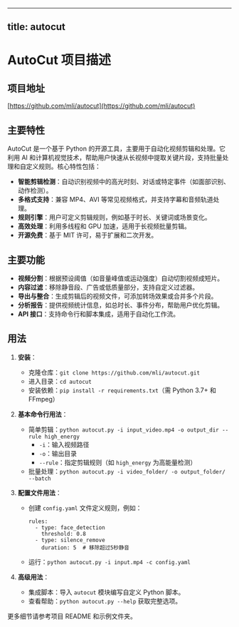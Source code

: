 
---
title: autocut
---

# AutoCut 项目描述

## 项目地址
[https://github.com/mli/autocut](https://github.com/mli/autocut)

## 主要特性
AutoCut 是一个基于 Python 的开源工具，主要用于自动化视频剪辑和处理。它利用 AI 和计算机视觉技术，帮助用户快速从长视频中提取关键片段，支持批量处理和自定义规则。核心特性包括：
- **智能剪辑检测**：自动识别视频中的高光时刻、对话或特定事件（如面部识别、动作检测）。
- **多格式支持**：兼容 MP4、AVI 等常见视频格式，并支持字幕和音频轨道处理。
- **规则引擎**：用户可定义剪辑规则，例如基于时长、关键词或场景变化。
- **高效处理**：利用多线程和 GPU 加速，适用于长视频批量剪辑。
- **开源免费**：基于 MIT 许可，易于扩展和二次开发。

## 主要功能
- **视频分割**：根据预设阈值（如音量峰值或运动强度）自动切割视频成短片。
- **内容过滤**：移除静音段、广告或低质量部分，支持自定义过滤器。
- **导出与整合**：生成剪辑后的视频文件，可添加转场效果或合并多个片段。
- **分析报告**：提供视频统计信息，如总时长、事件分布，帮助用户优化剪辑。
- **API 接口**：支持命令行和脚本集成，适用于自动化工作流。

## 用法
1. **安装**：
   - 克隆仓库：`git clone https://github.com/mli/autocut.git`
   - 进入目录：`cd autocut`
   - 安装依赖：`pip install -r requirements.txt`（需 Python 3.7+ 和 FFmpeg）

2. **基本命令行用法**：
   - 简单剪辑：`python autocut.py -i input_video.mp4 -o output_dir --rule high_energy`
     - `-i`：输入视频路径
     - `-o`：输出目录
     - `--rule`：指定剪辑规则（如 `high_energy` 为高能量检测）
   - 批量处理：`python autocut.py -i video_folder/ -o output_folder/ --batch`

3. **配置文件用法**：
   - 创建 `config.yaml` 文件定义规则，例如：
     ```
     rules:
       - type: face_detection
         threshold: 0.8
       - type: silence_remove
         duration: 5  # 移除超过5秒静音
     ```
   - 运行：`python autocut.py -i input.mp4 -c config.yaml`

4. **高级用法**：
   - 集成脚本：导入 `autocut` 模块编写自定义 Python 脚本。
   - 查看帮助：`python autocut.py --help` 获取完整选项。

更多细节请参考项目 README 和示例文件夹。
